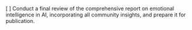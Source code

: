 [ ] Conduct a final review of the comprehensive report on emotional intelligence in AI, incorporating all community insights, and prepare it for publication.